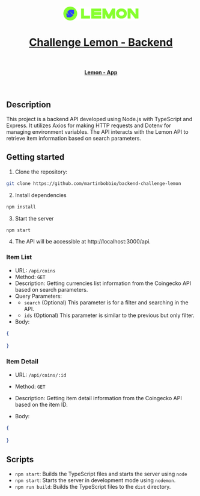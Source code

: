 <h1 align="center">
  <br>
  <img src="https://raw.githubusercontent.com/martinbobbio/app-challenge-lemon/master/assets/images/lemon-logo.png" width="200">
  <br><br>
  <a href="https://backend-challenge-lemon.vercel.app/">
  Challenge Lemon - Backend
  </a>
  <br>
  <br>
</h1>
<h4 align="center">
  <a href="https://github.com/martinbobbio/app-challenge-lemon">Lemon - App</a>
</h4>
<br>

## Description

This project is a backend API developed using Node.js with TypeScript and Express. It utilizes Axios for making HTTP requests and Dotenv for managing environment variables. The API interacts with the Lemon API to retrieve item information based on search parameters.

## Getting started

1. Clone the repository:

```bash
git clone https://github.com/martinbobbio/backend-challenge-lemon
```

2. Install dependencies

```bash
npm install
```

3. Start the server

```bash
npm start
```

4. The API will be accessible at http://localhost:3000/api.

### Item List

- URL: `/api/coins`
- Method: `GET`
- Description: Getting currencies list information from the Coingecko API based on search parameters.
- Query Parameters:
- - `search` (Optional) This parameter is for a filter and searching in the API.
- - `ids` (Optional) This parameter is similar to the previous but only filter.
- Body:

```JSON
{

}
```

### Item Detail

- URL: `/api/coins/:id`
- Method: `GET`
- Description: Getting item detail information from the Coingecko API based on the item ID.

- Body:

```JSON
{

}
```

## Scripts

- `npm start`: Builds the TypeScript files and starts the server using `node`
- `npm start`: Starts the server in development mode using `nodemon`.
- `npm run build`: Builds the TypeScript files to the `dist` directory.

